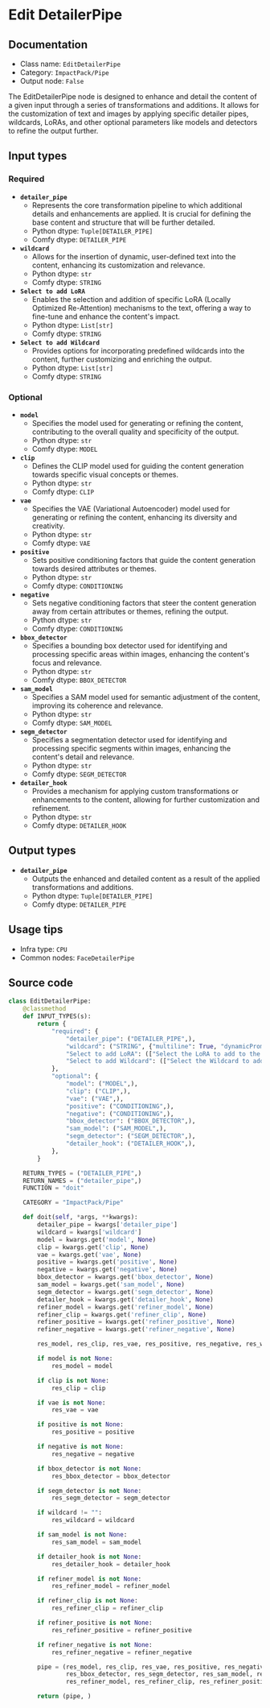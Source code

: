 # Edit DetailerPipe
## Documentation
- Class name: `EditDetailerPipe`
- Category: `ImpactPack/Pipe`
- Output node: `False`

The EditDetailerPipe node is designed to enhance and detail the content of a given input through a series of transformations and additions. It allows for the customization of text and images by applying specific detailer pipes, wildcards, LoRAs, and other optional parameters like models and detectors to refine the output further.
## Input types
### Required
- **`detailer_pipe`**
    - Represents the core transformation pipeline to which additional details and enhancements are applied. It is crucial for defining the base content and structure that will be further detailed.
    - Python dtype: `Tuple[DETAILER_PIPE]`
    - Comfy dtype: `DETAILER_PIPE`
- **`wildcard`**
    - Allows for the insertion of dynamic, user-defined text into the content, enhancing its customization and relevance.
    - Python dtype: `str`
    - Comfy dtype: `STRING`
- **`Select to add LoRA`**
    - Enables the selection and addition of specific LoRA (Locally Optimized Re-Attention) mechanisms to the text, offering a way to fine-tune and enhance the content's impact.
    - Python dtype: `List[str]`
    - Comfy dtype: `STRING`
- **`Select to add Wildcard`**
    - Provides options for incorporating predefined wildcards into the content, further customizing and enriching the output.
    - Python dtype: `List[str]`
    - Comfy dtype: `STRING`
### Optional
- **`model`**
    - Specifies the model used for generating or refining the content, contributing to the overall quality and specificity of the output.
    - Python dtype: `str`
    - Comfy dtype: `MODEL`
- **`clip`**
    - Defines the CLIP model used for guiding the content generation towards specific visual concepts or themes.
    - Python dtype: `str`
    - Comfy dtype: `CLIP`
- **`vae`**
    - Specifies the VAE (Variational Autoencoder) model used for generating or refining the content, enhancing its diversity and creativity.
    - Python dtype: `str`
    - Comfy dtype: `VAE`
- **`positive`**
    - Sets positive conditioning factors that guide the content generation towards desired attributes or themes.
    - Python dtype: `str`
    - Comfy dtype: `CONDITIONING`
- **`negative`**
    - Sets negative conditioning factors that steer the content generation away from certain attributes or themes, refining the output.
    - Python dtype: `str`
    - Comfy dtype: `CONDITIONING`
- **`bbox_detector`**
    - Specifies a bounding box detector used for identifying and processing specific areas within images, enhancing the content's focus and relevance.
    - Python dtype: `str`
    - Comfy dtype: `BBOX_DETECTOR`
- **`sam_model`**
    - Specifies a SAM model used for semantic adjustment of the content, improving its coherence and relevance.
    - Python dtype: `str`
    - Comfy dtype: `SAM_MODEL`
- **`segm_detector`**
    - Specifies a segmentation detector used for identifying and processing specific segments within images, enhancing the content's detail and relevance.
    - Python dtype: `str`
    - Comfy dtype: `SEGM_DETECTOR`
- **`detailer_hook`**
    - Provides a mechanism for applying custom transformations or enhancements to the content, allowing for further customization and refinement.
    - Python dtype: `str`
    - Comfy dtype: `DETAILER_HOOK`
## Output types
- **`detailer_pipe`**
    - Outputs the enhanced and detailed content as a result of the applied transformations and additions.
    - Python dtype: `Tuple[DETAILER_PIPE]`
    - Comfy dtype: `DETAILER_PIPE`
## Usage tips
- Infra type: `CPU`
- Common nodes: `FaceDetailerPipe`


## Source code
```python
class EditDetailerPipe:
    @classmethod
    def INPUT_TYPES(s):
        return {
            "required": {
                "detailer_pipe": ("DETAILER_PIPE",),
                "wildcard": ("STRING", {"multiline": True, "dynamicPrompts": False}),
                "Select to add LoRA": (["Select the LoRA to add to the text"] + folder_paths.get_filename_list("loras"),),
                "Select to add Wildcard": (["Select the Wildcard to add to the text"],),
            },
            "optional": {
                "model": ("MODEL",),
                "clip": ("CLIP",),
                "vae": ("VAE",),
                "positive": ("CONDITIONING",),
                "negative": ("CONDITIONING",),
                "bbox_detector": ("BBOX_DETECTOR",),
                "sam_model": ("SAM_MODEL",),
                "segm_detector": ("SEGM_DETECTOR",),
                "detailer_hook": ("DETAILER_HOOK",),
            },
        }

    RETURN_TYPES = ("DETAILER_PIPE",)
    RETURN_NAMES = ("detailer_pipe",)
    FUNCTION = "doit"

    CATEGORY = "ImpactPack/Pipe"

    def doit(self, *args, **kwargs):
        detailer_pipe = kwargs['detailer_pipe']
        wildcard = kwargs['wildcard']
        model = kwargs.get('model', None)
        clip = kwargs.get('clip', None)
        vae = kwargs.get('vae', None)
        positive = kwargs.get('positive', None)
        negative = kwargs.get('negative', None)
        bbox_detector = kwargs.get('bbox_detector', None)
        sam_model = kwargs.get('sam_model', None)
        segm_detector = kwargs.get('segm_detector', None)
        detailer_hook = kwargs.get('detailer_hook', None)
        refiner_model = kwargs.get('refiner_model', None)
        refiner_clip = kwargs.get('refiner_clip', None)
        refiner_positive = kwargs.get('refiner_positive', None)
        refiner_negative = kwargs.get('refiner_negative', None)

        res_model, res_clip, res_vae, res_positive, res_negative, res_wildcard, res_bbox_detector, res_segm_detector, res_sam_model, res_detailer_hook, res_refiner_model, res_refiner_clip, res_refiner_positive, res_refiner_negative = detailer_pipe

        if model is not None:
            res_model = model

        if clip is not None:
            res_clip = clip

        if vae is not None:
            res_vae = vae

        if positive is not None:
            res_positive = positive

        if negative is not None:
            res_negative = negative

        if bbox_detector is not None:
            res_bbox_detector = bbox_detector

        if segm_detector is not None:
            res_segm_detector = segm_detector

        if wildcard != "":
            res_wildcard = wildcard

        if sam_model is not None:
            res_sam_model = sam_model

        if detailer_hook is not None:
            res_detailer_hook = detailer_hook

        if refiner_model is not None:
            res_refiner_model = refiner_model

        if refiner_clip is not None:
            res_refiner_clip = refiner_clip

        if refiner_positive is not None:
            res_refiner_positive = refiner_positive

        if refiner_negative is not None:
            res_refiner_negative = refiner_negative

        pipe = (res_model, res_clip, res_vae, res_positive, res_negative, res_wildcard,
                res_bbox_detector, res_segm_detector, res_sam_model, res_detailer_hook,
                res_refiner_model, res_refiner_clip, res_refiner_positive, res_refiner_negative)

        return (pipe, )

```
